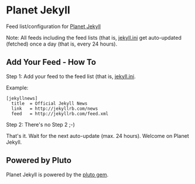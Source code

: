 # Planet Jekyll

Feed list/configuration for [Planet Jekyll](http://planetjekyll.herokuapp.com)

Note: All feeds including the feed lists (that is, [jekyll.ini](jekyll.ini)
get auto-updated (fetched) once a day (that is, every 24 hours).


## Add Your Feed - How To

Step 1: Add your feed to the feed list (that is, [jekyll.ini](jekyll.ini).

Example:

~~~
[jekyllnews]
  title  = Official Jekyll News
  link   = http://jekyllrb.com/news
  feed   = http://jekyllrb.com/feed.xml
~~~

Step 2: There's no Step 2 ;-)

That's it. Wait for the next auto-update (max. 24 hours). Welcome on Planet Jekyll.


## Powered by Pluto

Planet Jekyll is powered by the [pluto gem](https://github.com/feedreader).

